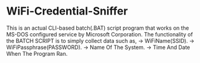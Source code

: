 # WiFi-Credential-Sniffer
This is an actual CLI-based batch(.BAT) script program that works on the MS-DOS configured service by Microsoft Corporation. The functionality of the BATCH SCRIPT is to simply collect data such as, -> WiFiName(SSID). -> WiFiPassphrase(PASSWORD). -> Name Of The System. -> Time And Date When The Program Ran.
